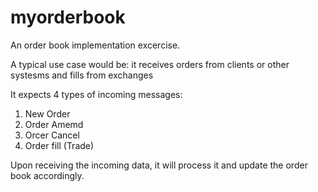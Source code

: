 # myorderbook
An order book implementation excercise.

A typical use case would be: it receives orders from clients or other systesms and fills from exchanges

It expects 4 types of incoming messages:
  1. New Order
  2. Order Amemd
  3. Orcer Cancel
  4. Order fill (Trade)

Upon receiving the incoming data, it will process it and update the order book accordingly.

